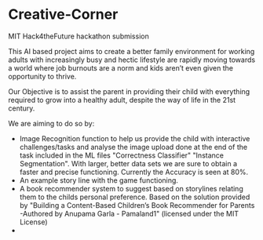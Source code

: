 # Creative-Corner
MIT Hack4theFuture hackathon submission

This AI based project aims to create a better family environment for working adults with increasingly busy and hectic lifestyle are rapidly moving towards a world where job burnouts are a norm and kids aren’t even given the opportunity to thrive.

Our Objective is to assist the parent in providing their child with everything required to grow into a healthy adult, despite the way of life in the 21st century.

We are aiming to do so by:
  - Image Recognition function to help us provide the child with interactive challenges/tasks and analyse the image upload done at the end of the task included in the ML files "Correctness Classifier" "Instance Segmentation".
  With larger, better data sets we are sure to obtain a faster and precise functioning. Currently the Accuracy is seen at 80%.  
  - An example story line with the game functioning.
  - A book recommender system to suggest based on storylines relating them to the childs personal preference.
 Based on the solution provided by "Building a Content-Based Children’s Book Recommender for Parents -Authored by Anupama Garla - Pamaland1" (licensed under the MIT License) 
  - 
  
